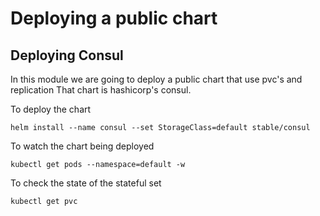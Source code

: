 # Deploying a public chart

## Deploying Consul

In this module we are going to deploy a public chart that use pvc's and replication
That chart is hashicorp's consul.

To deploy the chart

```
helm install --name consul --set StorageClass=default stable/consul
```

To watch the chart being deployed

```
kubectl get pods --namespace=default -w
```

To check the state of the stateful set

```
kubectl get pvc
```
